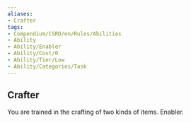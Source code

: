 ```yaml
---
aliases:
- Crafter
tags:
- Compendium/CSRD/en/Rules/Abilities
- Ability
- Ability/Enabler
- Ability/Cost/0
- Ability/Tier/Low
- Ability/Categories/Task
---
```


  
## Crafter  
You are trained in the crafting of two kinds of items. Enabler.